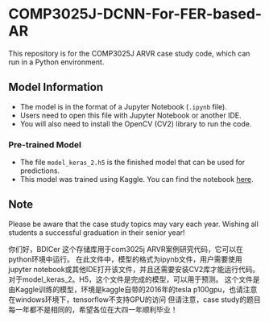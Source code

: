 # COMP3025J-DCNN-For-FER-based-AR  

This repository is for the COMP3025J ARVR case study code, which can run in a Python environment.  

## Model Information  

- The model is in the format of a Jupyter Notebook (`.ipynb` file).   
- Users need to open this file with Jupyter Notebook or another IDE.  
- You will also need to install the OpenCV (CV2) library to run the code.  

### Pre-trained Model  

- The file `model_keras_2.h5` is the finished model that can be used for predictions.  
- This model was trained using Kaggle. You can find the notebook [here](https://www.kaggle.com/code/moonquakemiao/dcnn-for-emotion-dection).  

## Note  

Please be aware that the case study topics may vary each year. Wishing all students a successful graduation in their senior year!

你们好，BDICer
这个存储库用于com3025j ARVR案例研究代码，它可以在python环境中运行。
在此文件中，模型的格式为ipynb文件，用户需要使用jupyter notebook或其他IDE打开该文件，并且还需要安装CV2库才能运行代码。
对于model_keras_2。H5，这个文件是完成的模型，可以用于预测。
这个文件是由Kaggle训练的模型，环境是kaggle自带的2016年的tesla p100gpu，也请注意在windows环境下，tensorflow不支持GPU的访问
但请注意，case study的题目每一年都不是相同的，希望各位在大四一年顺利毕业！
